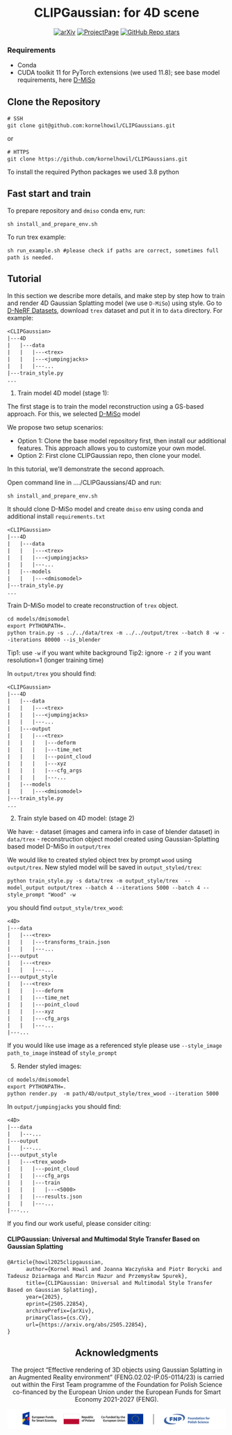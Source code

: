 <div align="center">
<h1> CLIPGaussian: for 4D scene</h1>
<div align="left">

<div align="center">

[![arXiv](https://img.shields.io/badge/arXiv-2505.22854-red)](https://arxiv.org/abs/2505.22854)  [![ProjectPage](https://img.shields.io/badge/Website-kornelhowil.github.io/CLIPGaussian/-blue)](https://kornelhowil.github.io/CLIPGaussian/) [![GitHub Repo stars](https://img.shields.io/github/stars/kornelhowil/CLIPGaussian.svg?style=social&label=Star&maxAge=60)](https://github.com/kornelhowil/CLIPGaussian)
</div>



### Requirements

- Conda
- CUDA toolkit 11 for PyTorch extensions (we used 11.8); see base model requirements, here [D-MiSo](https://github.com/waczjoan/D-MiSo)

## Clone the Repository

```shell
# SSH
git clone git@github.com:kornelhowil/CLIPGaussians.git
```
or
```shell
# HTTPS
git clone https://github.com/kornelhowil/CLIPGaussians.git
```

To install the required Python packages we used 3.8 python

## Fast start and train
To prepare repository and `dmiso` conda env, run:

```shell
sh install_and_prepare_env.sh
```

To run trex example:
```shell
sh run_example.sh #please check if paths are correct, sometimes full path is needed.
```

## Tutorial 
In this section we describe more details, and make step by step how to train and render 4D Gaussian Splatting model (we use `D-MiSo`) using style.
Go to [D-NeRF Datasets](https://www.albertpumarola.com/research/D-NeRF/index.html), download `trex` dataset and put it in to `data` directory. For example:

```
<CLIPGaussian>
|---4D
|   |---data
|   |   |---<trex>
|   |   |---<jumpingjacks>
|   |   |---...
|---train_style.py
...
```

1. Train model 4D model (stage 1):

The first stage is to train the model reconstruction using a GS-based approach. For this, we selected [D-MiSo](https://github.com/waczjoan/D-MiSo) model 

We propose two setup scenarios:
- Option 1: Clone the base model repository first, then install our additional features. This approach allows you to customize your own model.
- Option 2: First clone CLIPGaussian repo, then clone your model.

In this tutorial, we’ll demonstrate the second approach.

Open command line in ..../CLIPGaussians/4D and run:
```shell
sh install_and_prepare_env.sh
```
It should clone D-MiSo model and create `dmiso` env using conda and additional install `requirements.txt`
```
<CLIPGaussian>
|---4D
|   |---data
|   |   |---<trex>
|   |   |---<jumpingjacks>
|   |   |---...
|   |---models
|   |   |---<dmisomodel>
|---train_style.py
...
```

Train D-MiSo model to create reconstruction of `trex` object.

```shell
cd models/dmisomodel
export PYTHONPATH=.
python train.py -s ../../data/trex -m ../../output/trex --batch 8 -w --iterations 80000 --is_blender
 ```
Tip1: use `-w` if you want white background
Tip2: ignore `-r 2` if you want resolution=1 (longer training time)

In `output/trex` you should find: 
```
<CLIPGaussian>
|---4D
|   |---data
|   |   |---<trex>
|   |   |---<jumpingjacks>
|   |   |---...
|   |---output
|   |   |---<trex>
|   |   |   |---deform
|   |   |   |---time_net
|   |   |   |---point_cloud
|   |   |   |---xyz
|   |   |   |---cfg_args
|   |   |   |---...
|   |---models
|   |   |---<dmisomodel>
|---train_style.py
...
```

2. Train style  based on 4D model: (stage 2)

We have: 
    - dataset (images and camera info in case of blender dataset) in `data/trex`
    - reconstruction object model created using Gaussian-Splatting based model D-MiSo in `output/trex`

We would like to created styled object trex by prompt `wood` using `output/trex`. New styled model will be saved in `output_styled/trex`:

```shell
python train_style.py -s data/trex -m output_style/trex  --model_output output/trex --batch 4 --iterations 5000 --batch 4 --style_prompt "Wood" -w
```

you should find `output_style/trex_wood`: 
```
<4D>
|---data
|   |---<trex>
|   |   |---transforms_train.json
|   |   |---...
|---output
|   |---<trex>
|   |   |---...
|---output_style
|   |---<trex>
|   |   |---deform
|   |   |---time_net
|   |   |---point_cloud
|   |   |---xyz
|   |   |---cfg_args
|   |   |---...
|---...
```

If you would like use image as a referenced style please use `--style_image path_to_image` instead of `style_prompt` 

5. Render styled images:
 
```shell
cd models/dmisomodel
export PYTHONPATH=.
python render.py  -m path/4D/output_style/trex_wood --iteration 5000 
 ```

In `output/jumpingjacks` you should find: 
```
<4D>
|---data
|   |---...
|---output
|   |---...
|---output_style
|   |---<trex_wood>
|   |   |---point_cloud
|   |   |---cfg_args
|   |   |---train
|   |   |   |---<5000>
|   |   |---results.json
|   |   |---...
|---...
```

If you find our work useful, please consider citing:
<h4 class="title">CLIPGaussian: Universal and Multimodal Style Transfer Based on Gaussian Splatting

</h4>
    <pre><code>@Article{howil2025clipgaussian,
      author={Kornel Howil and Joanna Waczyńska and Piotr Borycki and Tadeusz Dziarmaga and Marcin Mazur and Przemysław Spurek},
      title={CLIPGaussian: Universal and Multimodal Style Transfer Based on Gaussian Splatting},
      year={2025},
      eprint={2505.22854},
      archivePrefix={arXiv},
      primaryClass={cs.CV},
      url={https://arxiv.org/abs/2505.22854}, 
}
</code></pre>

</div>

</section>

## Acknowledgments

The project “Effective rendering of 3D objects using Gaussian Splatting in an Augmented Reality environment” (FENG.02.02-IP.05-0114/23) is carried out within the First Team programme of the Foundation for Polish Science co-financed by the European Union under the European Funds for Smart Economy 2021-2027 (FENG).
<div align="center">
<img src="./assets/fnp.png" />
</div>